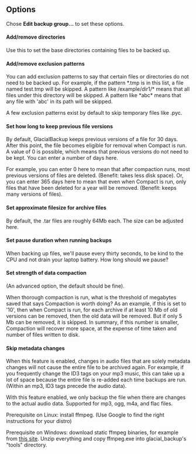 
## Options

Chose **Edit backup group...** to set these options.

#### Add/remove directories

Use this to set the base directories containing files to be backed up.

#### Add/remove exclusion patterns

You can add exclusion patterns to say that certain files or directories do not need to be backed up. For example, if the pattern \*.tmp is in this list, a file named test.tmp will be skipped. A pattern like /example/dir1/\* means that all files under this directory will be skipped. A pattern like \*abc\* means that any file with 'abc' in its path will be skipped.

A few exclusion patterns exist by default to skip temporary files like .pyc. 

#### Set how long to keep previous file versions

By default, GlacialBackup keeps previous versions of a file for 30 days. After this point, the file becomes eligible for removal when Compact is run. A value of 0 is possible, which means that previous versions do not need to be kept. You can enter a number of days here.

For example, you can enter 0 here to mean that after compaction runs, most previous versions of files are deleted. (Benefit: takes less disk space). Or, you can enter 365 days here to mean that even when Compact is run, only files that have been deleted for a year will be removed. (Benefit: keeps many versions of files).

#### Set approximate filesize for archive files

By default, the .tar files are roughly 64Mb each. The size can be adjusted here.

#### Set pause duration when running backups

When backing up files, we'll pause every thirty seconds, to be kind to the CPU and not drain your laptop battery. How long should we pause?

#### Set strength of data compaction

(An advanced option, the default should be fine).

When thorough compaction is run, what is the threshold of megabytes saved that says Compaction is worth doing? As an example, if this is set to '10', then when Compact is run, for each archive if at least 10 Mb of old versions can be removed, then the old data will be removed. But if only 5 Mb can be removed, it is skipped. In summary, if this number is smaller, Compaction will recover more space, at the expense of time taken and number of files written to disk.

#### Skip metadata changes

When this feature is enabled, changes in audio files that are solely metadata changes will not cause the entire file to be archived again. For example, if you frequently change the ID3 tags on your mp3 music, this can take up a lot of space because the entire file is re-added each time backups are run. (Within an mp3, ID3 tags precede the audio data).

With this feature enabled, we only backup the file when there are changes to the actual audio data. Supported for mp3, ogg, m4a, and flac files.

Prerequisite on Linux: install ffmpeg. (Use Google to find the right instructions for your distro)

Prerequisite on Windows: download static ffmpeg binaries, for example from [this site](https://ffmpeg.zeranoe.com/builds/). Unzip everything and copy ffmpeg.exe into glacial_backup's "tools" directory.

